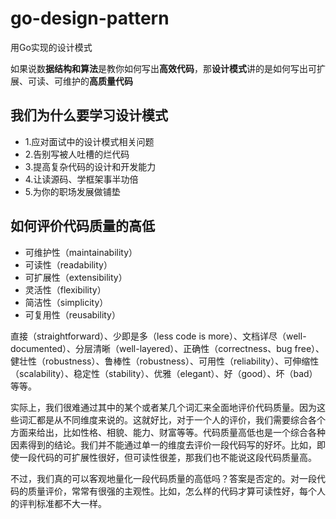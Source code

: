 # go-design-pattern
用Go实现的设计模式

如果说数**据结构和算法**是教你如何写出**高效代码**，那**设计模式**讲的是如何写出可扩展、可读、可维护的**高质量代码**

## 我们为什么要学习设计模式

- 1.应对面试中的设计模式相关问题
- 2.告别写被人吐槽的烂代码
- 3.提高复杂代码的设计和开发能力
- 4.让读源码、学框架事半功倍
- 5.为你的职场发展做铺垫

## 如何评价代码质量的高低

- 可维护性（maintainability）
- 可读性（readability）
- 可扩展性（extensibility）
- 灵活性（flexibility）
- 简洁性（simplicity）
- 可复用性（reusability）

直接（straightforward）、少即是多（less code is more）、文档详尽（well-documented）、分层清晰（well-layered）、正确性（correctness、bug free）、健壮性（robustness）、鲁棒性（robustness）、可用性（reliability）、可伸缩性（scalability）、稳定性（stability）、优雅（elegant）、好（good）、坏（bad）等等。

实际上，我们很难通过其中的某个或者某几个词汇来全面地评价代码质量。因为这些词汇都是从不同维度来说的。这就好比，对于一个人的评价，我们需要综合各个方面来给出，比如性格、相貌、能力、财富等等。代码质量高低也是一个综合各种因素得到的结论。我们并不能通过单一的维度去评价一段代码写的好坏。比如，即使一段代码的可扩展性很好，但可读性很差，那我们也不能说这段代码质量高。

不过，我们真的可以客观地量化一段代码质量的高低吗？答案是否定的。对一段代码的质量评价，常常有很强的主观性。比如，怎么样的代码才算可读性好，每个人的评判标准都不大一样。
